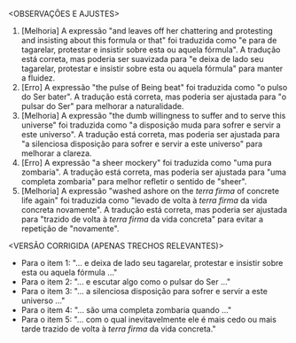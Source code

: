 <OBSERVAÇÕES E AJUSTES>
1. [Melhoria] A expressão "and leaves off her chattering and protesting and insisting about this formula or that" foi traduzida como "e para de tagarelar, protestar e insistir sobre esta ou aquela fórmula". A tradução está correta, mas poderia ser suavizada para "e deixa de lado seu tagarelar, protestar e insistir sobre esta ou aquela fórmula" para manter a fluidez.
2. [Erro] A expressão "the pulse of Being beat" foi traduzida como "o pulso do Ser bater". A tradução está correta, mas poderia ser ajustada para "o pulsar do Ser" para melhorar a naturalidade.
3. [Melhoria] A expressão "the dumb willingness to suffer and to serve this universe" foi traduzida como "a disposição muda para sofrer e servir a este universo". A tradução está correta, mas poderia ser ajustada para "a silenciosa disposição para sofrer e servir a este universo" para melhorar a clareza.
4. [Erro] A expressão "a sheer mockery" foi traduzida como "uma pura zombaria". A tradução está correta, mas poderia ser ajustada para "uma completa zombaria" para melhor refletir o sentido de "sheer".
5. [Melhoria] A expressão "washed ashore on the _terra firma_ of concrete life again" foi traduzida como "levado de volta à _terra firma_ da vida concreta novamente". A tradução está correta, mas poderia ser ajustada para "trazido de volta à _terra firma_ da vida concreta" para evitar a repetição de "novamente".

<VERSÃO CORRIGIDA (APENAS TRECHOS RELEVANTES)>
- Para o item 1: "... e deixa de lado seu tagarelar, protestar e insistir sobre esta ou aquela fórmula ..."
- Para o item 2: "... e escutar algo como o pulsar do Ser ..."
- Para o item 3: "... a silenciosa disposição para sofrer e servir a este universo ..."
- Para o item 4: "... são uma completa zombaria quando ..."
- Para o item 5: "... com o qual inevitavelmente ele é mais cedo ou mais tarde trazido de volta à _terra firma_ da vida concreta."